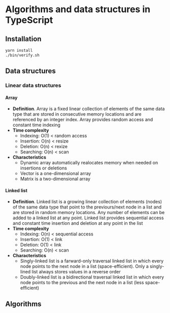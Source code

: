# Algorithms and data structures in TypeScript

## Installation

```bash
yarn install
./bin/verify.sh
```

## Data structures

### Linear data structures

#### Array

- **Definition**. Array is a fixed linear collection of elements of the same data type
  that are stored in consecutive memory locations and are referenced by an integer
  index. Array provides random access and constant time indexing
- **Time complexity**
    - Indexing: O(1) < random access
    - Insertion: O(n) < resize
    - Deletion: O(n) < rexize
    - Searching: O(n) < scan
- **Characteristics**
    - Dynamic array automatically realocates memory when needed on insertions or
      deletions
    - Vector is a one-dimensional array
    - Matrix is a two-dimensional array

#### Linked list

- **Definition**. Linked list is a growing linear collection of elements (nodes) of the
  same data type that point to the previours/next node in a list and are stored in
  random memory locations. Any number of elements can be added to a linked list at any
  point. Linked list provides sequential access and constant time insertion and deletion
  at any point in the list
- **Time complexity**
    - Indexing: O(n) < sequential access
    - Insertion: O(1) < link
    - Deletion: O(1) < link
    - Searching: O(n) < scan
- **Characteristics**
    - Singly-linked list is a farward-only traversal linked list in which every node
      points to the next node in a list (space-efficient). Only a singly-lined list
      always stores values in a reverse order
    - Doubly-linked list is a bidirectional traversal linked list in which every node
      points to the previous and the next node in a list (less space-efficient)

## Algorithms
